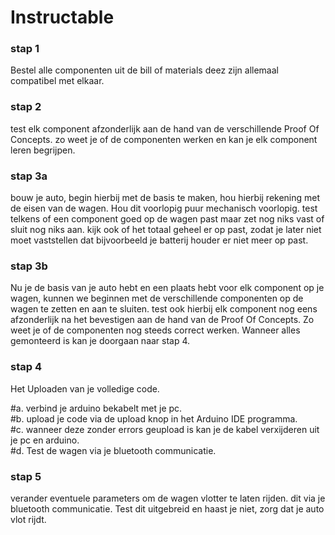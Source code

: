 # Instructable

### stap 1

Bestel alle componenten uit de bill of materials deez zijn allemaal compatibel met elkaar.

### stap 2

test elk component afzonderlijk aan de hand van de verschillende Proof Of Concepts. zo weet je of de componenten werken en kan je elk component leren begrijpen.

### stap 3a

bouw je auto, begin hierbij met de basis te maken, hou hierbij rekening met de eisen van de wagen. 
Hou dit voorlopig puur mechanisch voorlopig. test telkens of een component goed op de wagen past maar zet nog niks vast of sluit nog niks aan. kijk ook of het totaal geheel er op past, zodat je later niet moet vaststellen dat bijvoorbeeld je batterij houder er niet meer op past.
 
### stap 3b

Nu je de basis van je auto hebt en een plaats hebt voor elk component op je wagen, kunnen we beginnen met de verschillende componenten op de wagen te zetten en aan te sluiten. test ook hierbij elk component nog eens afzonderlijk na het bevestigen aan de hand van de Proof Of Concepts. Zo weet je of de componenten nog steeds correct werken.
Wanneer alles gemonteerd is kan je doorgaan naar stap 4.

### stap 4

Het Uploaden van je volledige code. 

#a. verbind je arduino bekabelt met je pc.                                                                                                                                                                                       
#b. upload je code via de upload knop in het Arduino IDE programma.                                                                                                                                                              
#c. wanneer deze zonder errors geupload is kan je de kabel verxijderen uit je pc en arduino.                                                                                                                                      
#d. Test de wagen via je bluetooth communicatie.


### stap 5 

verander eventuele parameters om de wagen vlotter te laten rijden. dit via je bluetooth communicatie. Test dit uitgebreid en haast je niet, zorg dat je auto vlot rijdt.


